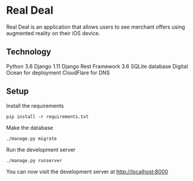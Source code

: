 # Real Deal

Real Deal is an application that allows users to see merchant offers using augmented reality on their iOS device.

## Technology

Python 3.6
Django 1.11
Django Rest Framework 3.6
SQLite database
Digital Ocean for deployment
CloudFlare for DNS

## Setup

Install the requirements

```
pip install -r requirements.txt
```

Make the database

```
./manage.py migrate
```

Run the development server

```
./manage.py runserver
```

You can now visit the development server at [http://localhost:8000](http://localhost:8000)
